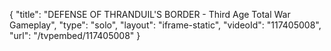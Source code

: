 {
    "title": "DEFENSE OF THRANDUIL'S BORDER - Third Age Total War Gameplay",
    "type": "solo",
    "layout": "iframe-static",
    "videoId": "117405008",
    "url": "\/tvpembed\/117405008"
}